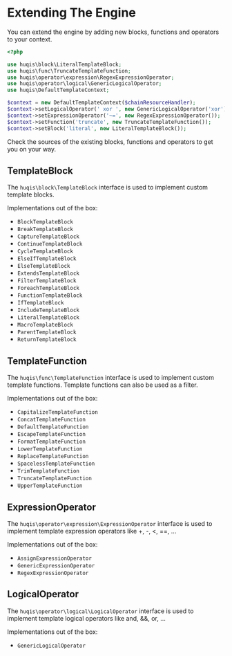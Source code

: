 # Extending The Engine

You can extend the engine by adding new blocks, functions and operators to your context.

```php
<?php

use huqis\block\LiteralTemplateBlock;
use huqis\func\TruncateTemplateFunction;
use huqis\operator\expression\RegexExpressionOperator;
use huqis\operator\logical\GenericLogicalOperator;
use huqis\DefaultTemplateContext;

$context = new DefaultTemplateContext($chainResourceHandler);
$context->setLogicalOperator(' xor ', new GenericLogicalOperator('xor'));
$context->setExpressionOperator('~=', new RegexExpressionOperator());
$context->setFunction('truncate', new TruncateTemplateFunction());
$context->setBlock('literal', new LiteralTemplateBlock());
```

Check the sources of the existing blocks, functions and operators to get you on your way.

## TemplateBlock

The ```huqis\block\TemplateBlock``` interface is used to implement custom template blocks.

Implementations out of the box:

- ```BlockTemplateBlock```
- ```BreakTemplateBlock```
- ```CaptureTemplateBlock```
- ```ContinueTemplateBlock```
- ```CycleTemplateBlock```
- ```ElseIfTemplateBlock```
- ```ElseTemplateBlock```
- ```ExtendsTemplateBlock```
- ```FilterTemplateBlock```
- ```ForeachTemplateBlock```
- ```FunctionTemplateBlock```
- ```IfTemplateBlock```
- ```IncludeTemplateBlock```
- ```LiteralTemplateBlock```
- ```MacroTemplateBlock```
- ```ParentTemplateBlock```
- ```ReturnTemplateBlock```

## TemplateFunction

The ```huqis\func\TemplateFunction``` interface is used to implement custom template functions.
Template functions can also be used as a filter.

Implementations out of the box:

- ```CapitalizeTemplateFunction```
- ```ConcatTemplateFunction```
- ```DefaultTemplateFunction```
- ```EscapeTemplateFunction```
- ```FormatTemplateFunction```
- ```LowerTemplateFunction```
- ```ReplaceTemplateFunction```
- ```SpacelessTemplateFunction```
- ```TrimTemplateFunction```
- ```TruncateTemplateFunction```
- ```UpperTemplateFunction```

## ExpressionOperator

The ```huqis\operator\expression\ExpressionOperator``` interface is used to implement template expression operators like +, -, <, ==, ...

Implementations out of the box:

- ```AssignExpressionOperator```
- ```GenericExpressionOperator```
- ```RegexExpressionOperator```

## LogicalOperator

The ```huqis\operator\logical\LogicalOperator``` interface is used to implement template logical operators like and, &&, or, ...

Implementations out of the box:

- ```GenericLogicalOperator```
